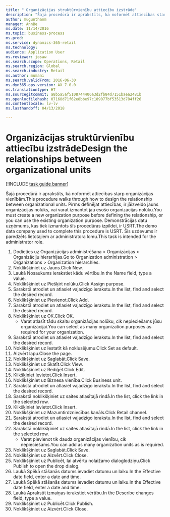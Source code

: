 ```yaml
--- 
title: " Organizācijas struktūrvienību attiecību izstrāde"
description: "Šajā procedūrā ir aprakstīts, kā noformēt attiecības starp organizācijas vienībām."
author: mugunthanm
manager: AnnBe
ms.date: 11/14/2016
ms.topic: business-process
ms.prod: 
ms.service: dynamics-365-retail
ms.technology: 
audience: Application User
ms.reviewer: josaw
ms.search.scope: Operations, Retail
ms.search.region: Global
ms.search.industry: Retail
ms.author: mumani
ms.search.validFrom: 2016-06-30
ms.dyn365.ops.version: AX 7.0.0
ms.translationtype: HT
ms.sourcegitcommit: a8b5a5af5108744406a3d2fb84d7151baea2481b
ms.openlocfilehash: 07168d71f62e8bbe97c189077bf53513d784ff26
ms.contentlocale: lv-lv
ms.lasthandoff: 04/13/2018

---
```

# <a name="design-the-relationships-between-organizational-units"></a><span data-ttu-id="8c275-103"> Organizācijas struktūrvienību attiecību izstrāde</span><span class="sxs-lookup"><span data-stu-id="8c275-103">Design the relationships between organizational units</span></span>

[!INCLUDE [task guide banner](../includes/task-guide-banner.md)]

<span data-ttu-id="8c275-104">Šajā procedūrā ir aprakstīts, kā noformēt attiecības starp organizācijas vienībām.</span><span class="sxs-lookup"><span data-stu-id="8c275-104">This procedure walks through how to design the relationship between organizational units.</span></span> <span data-ttu-id="8c275-105">Pirms definējat attiecības, ir jāizveido jauns organizācijas nolūks, vai varat izmantot jau esošo organizācijas nolūku.</span><span class="sxs-lookup"><span data-stu-id="8c275-105">You must create a new organization purpose before defining the relationship, or you can use the existing organization purpose.</span></span> <span data-ttu-id="8c275-106">Demonstrācijas datu uzņēmums, kas tiek izmantots šīs procedūras izpildei, ir USRT.</span><span class="sxs-lookup"><span data-stu-id="8c275-106">The demo data company used to complete this procedure is USRT.</span></span> <span data-ttu-id="8c275-107">Šis uzdevums ir paredzēts lietotajiem ar administratora lomu.</span><span class="sxs-lookup"><span data-stu-id="8c275-107">This task is intended for the administrator role.</span></span>

1. <span data-ttu-id="8c275-108">Dodieties uz Organizācijas administrēšana > Organizācijas > Organizāciju hierarhijas.</span><span class="sxs-lookup"><span data-stu-id="8c275-108">Go to Organization administration > Organizations > Organization hierarchies.</span></span>
2. <span data-ttu-id="8c275-109">Noklikšķiniet uz Jauns.</span><span class="sxs-lookup"><span data-stu-id="8c275-109">Click New.</span></span>
3. <span data-ttu-id="8c275-110">Laukā Nosaukums ierakstiet kādu vērtību.</span><span class="sxs-lookup"><span data-stu-id="8c275-110">In the Name field, type a value.</span></span>
4. <span data-ttu-id="8c275-111">Noklikšķiniet uz Piešķirt nolūku.</span><span class="sxs-lookup"><span data-stu-id="8c275-111">Click Assign purpose.</span></span>
5. <span data-ttu-id="8c275-112">Sarakstā atrodiet un atlasiet vajadzīgo ierakstu.</span><span class="sxs-lookup"><span data-stu-id="8c275-112">In the list, find and select the desired record.</span></span>
6. <span data-ttu-id="8c275-113">Noklikšķiniet uz Pievienot.</span><span class="sxs-lookup"><span data-stu-id="8c275-113">Click Add.</span></span>
7. <span data-ttu-id="8c275-114">Sarakstā atrodiet un atlasiet vajadzīgo ierakstu.</span><span class="sxs-lookup"><span data-stu-id="8c275-114">In the list, find and select the desired record.</span></span>
8. <span data-ttu-id="8c275-115">Noklikšķiniet uz OK.</span><span class="sxs-lookup"><span data-stu-id="8c275-115">Click OK.</span></span>
    * <span data-ttu-id="8c275-116">Varat atlasīt tādu skaitu organizācijas nolūku, cik nepieciešams jūsu organizācijai.</span><span class="sxs-lookup"><span data-stu-id="8c275-116">You can select as many organization purposes as required for your organization.</span></span>  
9. <span data-ttu-id="8c275-117">Sarakstā atrodiet un atlasiet vajadzīgo ierakstu.</span><span class="sxs-lookup"><span data-stu-id="8c275-117">In the list, find and select the desired record.</span></span>
10. <span data-ttu-id="8c275-118">Noklikšķiniet uz Iestatīt kā noklusējumu.</span><span class="sxs-lookup"><span data-stu-id="8c275-118">Click Set as default.</span></span>
11. <span data-ttu-id="8c275-119">Aizvērt lapu.</span><span class="sxs-lookup"><span data-stu-id="8c275-119">Close the page.</span></span>
12. <span data-ttu-id="8c275-120">Noklikšķiniet uz Saglabāt.</span><span class="sxs-lookup"><span data-stu-id="8c275-120">Click Save.</span></span>
13. <span data-ttu-id="8c275-121">Noklikšķiniet uz Skatīt.</span><span class="sxs-lookup"><span data-stu-id="8c275-121">Click View.</span></span>
14. <span data-ttu-id="8c275-122">Noklikšķiniet uz Rediģēt.</span><span class="sxs-lookup"><span data-stu-id="8c275-122">Click Edit.</span></span>
15. <span data-ttu-id="8c275-123">Klikšķiniet Ievietot.</span><span class="sxs-lookup"><span data-stu-id="8c275-123">Click Insert.</span></span>
16. <span data-ttu-id="8c275-124">Noklikšķiniet uz Biznesa vienība.</span><span class="sxs-lookup"><span data-stu-id="8c275-124">Click Business unit.</span></span>
17. <span data-ttu-id="8c275-125">Sarakstā atrodiet un atlasiet vajadzīgo ierakstu.</span><span class="sxs-lookup"><span data-stu-id="8c275-125">In the list, find and select the desired record.</span></span>
18. <span data-ttu-id="8c275-126">Sarakstā noklikšķiniet uz saites atlasītajā rindā.</span><span class="sxs-lookup"><span data-stu-id="8c275-126">In the list, click the link in the selected row.</span></span>
19. <span data-ttu-id="8c275-127">Klikšķiniet Ievietot.</span><span class="sxs-lookup"><span data-stu-id="8c275-127">Click Insert.</span></span>
20. <span data-ttu-id="8c275-128">Noklikšķiniet uz Mazumtirdzniecības kanāls.</span><span class="sxs-lookup"><span data-stu-id="8c275-128">Click Retail channel.</span></span>
21. <span data-ttu-id="8c275-129">Sarakstā atrodiet un atlasiet vajadzīgo ierakstu.</span><span class="sxs-lookup"><span data-stu-id="8c275-129">In the list, find and select the desired record.</span></span>
22. <span data-ttu-id="8c275-130">Sarakstā noklikšķiniet uz saites atlasītajā rindā.</span><span class="sxs-lookup"><span data-stu-id="8c275-130">In the list, click the link in the selected row.</span></span>
    * <span data-ttu-id="8c275-131">Varat pievienot tik daudz organizācijas vienību, cik nepieciešams.</span><span class="sxs-lookup"><span data-stu-id="8c275-131">You can add as many organization units as is required.</span></span>  
23. <span data-ttu-id="8c275-132">Noklikšķiniet uz Saglabāt.</span><span class="sxs-lookup"><span data-stu-id="8c275-132">Click Save.</span></span>
24. <span data-ttu-id="8c275-133">Noklikšķiniet uz Aizvērt.</span><span class="sxs-lookup"><span data-stu-id="8c275-133">Click Close.</span></span>
25. <span data-ttu-id="8c275-134">Noklikšķiniet uz Publicēt, lai atvērtu nolaižamo dialoglodziņu.</span><span class="sxs-lookup"><span data-stu-id="8c275-134">Click Publish to open the drop dialog.</span></span>
26. <span data-ttu-id="8c275-135">Laukā Spēkā stāšanās datums ievadiet datumu un laiku.</span><span class="sxs-lookup"><span data-stu-id="8c275-135">In the Effective date field, enter a date and time.</span></span>
27. <span data-ttu-id="8c275-136">Laukā Spēkā stāšanās datums ievadiet datumu un laiku.</span><span class="sxs-lookup"><span data-stu-id="8c275-136">In the Effective date field, enter a date and time.</span></span>
28. <span data-ttu-id="8c275-137">Laukā Aprakstīt izmaiņas ierakstiet vērtību.</span><span class="sxs-lookup"><span data-stu-id="8c275-137">In the Describe changes field, type a value.</span></span>
29. <span data-ttu-id="8c275-138">Noklikšķiniet uz Publicēt.</span><span class="sxs-lookup"><span data-stu-id="8c275-138">Click Publish.</span></span>
30. <span data-ttu-id="8c275-139">Noklikšķiniet uz Aizvērt.</span><span class="sxs-lookup"><span data-stu-id="8c275-139">Click Close.</span></span>



